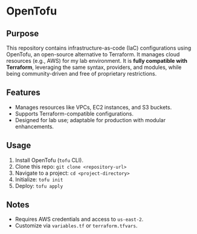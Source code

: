 # OpenTofu

## Purpose

This repository contains infrastructure-as-code (IaC) configurations using OpenTofu, an open-source alternative to Terraform. It manages cloud resources (e.g., AWS) for my lab environment. It is **fully compatible with Terraform**, leveraging the same syntax, providers, and modules, while being community-driven and free of proprietary restrictions.

## Features

- Manages resources like VPCs, EC2 instances, and S3 buckets.
- Supports Terraform-compatible configurations.
- Designed for lab use; adaptable for production with modular enhancements.

## Usage

1. Install OpenTofu (`tofu` CLI).
2. Clone this repo: `git clone <repository-url>`
3. Navigate to a project: `cd <project-directory>`
4. Initialize: `tofu init`
5. Deploy: `tofu apply`

## Notes

- Requires AWS credentials and access to `us-east-2`.
- Customize via `variables.tf` or `terraform.tfvars`.